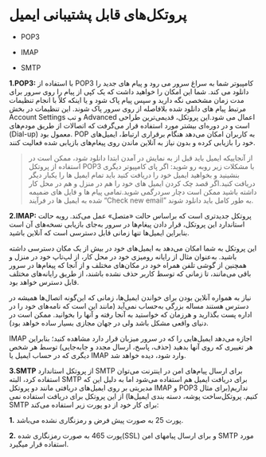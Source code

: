 # پروتکل‌های قابل پشتیبانی ایمیل 

-  POP3

-  IMAP

-  SMTP

**1.POP3:**  با استفاده از POP3 کامپیوتر شما به سراغ سرور می رود و پیام های جدید را دانلود می کند. شما این امکان را خواهید داشت که یک کپی از پیام را روی سرور برای مدت زمان مشخصی نگه دارید و سپس پیام پاک شود و یا اینکه کلاً با انجام تنظیمات مرتبط پیام های دانلود شده بلافاصله از روی سرور پاک شوند. این تنظیمات در بخش Account Settings و تب Advanced اعمال می شود.این پروتکل، قدیمی‌ترین طراحی است و در دوره‌ای بیشتر مورد استفاده قرار می‌گرفت که اتصالات از طریق مودم‌های (Dial-up) معمول بود. POP به کاربران امکان می‌دهد هنگام برقراری ارتباط، ایمیل‌های خود را بازیابی کرده و بدون نیاز به آنلاین ماندن روی پیغام‌های بازیابی شده فعالیت کنند. 

> از آنجاییکه ایمیل باید قبل از به نمایش در آمدن ابتدا دانلود شود، ممکن است در استفاده از پروتکل POP3 با مشکلات زیر روبه رو شوید:
اگر پای کامپیوتر دیگری بنشینید و بخواهید ایمیل خود را دریافت کنید باید تمام ایمیل ها را یکبار دیگر دریافت کنید.اگر قصد چک کردن ایمیل های خود را هم در منزل و هم در محل کار داشته باشید ممکن است دچار سردرگمی شوید.تمامی پیام ها و فایل های ضمیمه شده به ایمیل ها در فرآیند “Check new email” به طور کامل باید دانلود شوند.

**2.IMAP:**  پروتکل جدیدتری است که براساس حالت «متصل» عمل می‌کند. رویه حالت استاندارد این پروتکل، قرار دادن پیغام‌ها در سرور به‌جای بازیابی نسخه‌های آن است بنابراین ایمیل‌ها تنها زمانی قابل دسترسی است که آنلاین باشید.

این پروتکل به شما امکان می‌دهد به ایمیل‌های خود در بیش از یک مکان دسترسی داشته باشید. به‌عنوان مثال از رایانه رومیزی خود در محل کار، از لپ‌تاپ خود در منزل و همچنین از گوشی تلفن همراه خود در مکان‌های مختلف و از آنجا که پیغام‌ها در سرور باقی می‌مانند، تا زمانی که توسط کاربر حذف نشده باشند، از طریق رایانه‌های مختلف قابل دسترس خواهد بود.

نیاز به همواره آنلاین بودن برای خواندن ایمیل‌ها، زمانی که این‌گونه اتصال‌ها همیشه در دسترس هستند مساله بزرگی به‌حساب نمی‌آید (مانند این است که نامه‌های خود را در اداره پست بگذارید و هرزمان که خواستید به آنجا رفته و آنها را بخوانید. ممکن است در دنیای واقعی مشکل باشد ولی در جهان مجازی بسیار ساده خواهد بود).

IMAP اجازه می‌دهد ایمیل‌هایی را که در سرور میزبان قرار دارد مشاهده کنید؛ بنابراین هر تغییری که روی آنها بدهید (حذف، پاسخ، ارسال مجدد و جابه‌جایی) توسط هر شخص دیگری که در حساب ایمیل یا IMAP وارد شود، دیده خواهد شد.


**3.SMTP** از پروتکل استاندارد SMTP  برای ارسال پیام‌های امن در اینترنت می‌توان استفاده کرد، البته SMTP برای دریافت ایمیل هم استفاده می‌شود اما به دلیل این که مدیریتی بر روی ایمیل‌های دریافتی مانند دو پروتکل IMAP و POP3  نداریم(برای مثال ساخت پوشه، دسته بندی ایمیل‌ها) از این پروتکل برای دریافت استفاده نمی‎‌کنیم. 
پروتکل SMTP برای کار خود از دو پورت زیر استفاده می‌کند:

**1.**	پورت 25 به صورت پیش فرض و رمزنگاری نشده می‌باشد.

**2.**	پورت 465 به صورت رمزنگاری شده(SSL) و برای ارسال پیامهای امن SMTP مورد استفاده قرار میگیرد.



